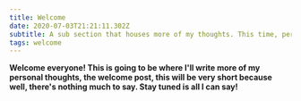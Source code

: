 ```yaml
---
title: Welcome
date: 2020-07-03T21:21:11.302Z
subtitle: A sub section that houses more of my thoughts. This time, personal thoughts.
tags: welcome
---
```

**Welcome everyone! This is going to be where I'll write more of my personal thoughts, the welcome post, this will be very short because well, there's nothing much to say. Stay tuned is all I can say!**